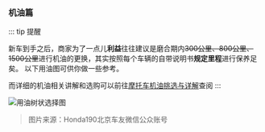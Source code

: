 ### 机油篇

::: tip 提醒

新车到手之后，商家为了一点儿**利益**往往建议是磨合期内~~300公里、800公里、1500公里~~进行机油的更换，其实按照每个车辆的自带说明书**规定里程**进行保养足矣。
以下用油图可供你做一些参考。

而详细的机油相关讲解和选购可以前往[摩托车机油挑选与详解](./suggestion.html)查阅
:::

![用油树状选择图](https://cdn.jsdelivr.net/gh/EngrZhou/MoYouClubPic@master/2021/20210401162209.jpg)

> 图片来源：Honda190北京车友微信公众账号
